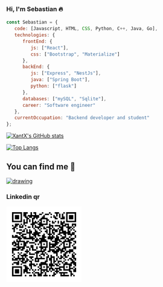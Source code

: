 ### Hi, I'm Sebastian :fire:

```js
const Sebastian = {
   code: [Javascript, HTML, CSS, Python, C++, Java, Go],
   technologies: {
      frontEnd: {
         js: ["React"],
         css: ["Bootstrap", "Materialize"]
      },
      backEnd: {
         js: ["Express", "NestJs"],
         java: ["Spring Boot"],
         python: ["flask"]
      },
      databases: ["mySQL", "Sqlite"],
      career: "Software engineer"
   },
   currentOccupation: "Backend developer and student"
};
```
[![XantX's GitHub stats](https://github-readme-stats.vercel.app/api?username=XantX&theme=gruvbox&show_icons=true)](https://github.com/anuraghazra/github-readme-stats)

[![Top Langs](https://github-readme-stats.vercel.app/api/top-langs/?username=XantX&layout=compact&theme=gruvbox)](https://github.com/anuraghazra/github-readme-stats)

## You can find me :eyes:

<a href="https://www.linkedin.com/in/sebastian-diaz-torres/">

<img src="https://raw.githubusercontent.com/rahuldkjain/github-profile-readme-generator/master/src/images/icons/Social/linked-in-alt.svg" alt="drawing" width="30"/>
</a>

### Linkedin qr
<img src="./linkedin.png" alt="linkedin" style="width:200px;"/>
